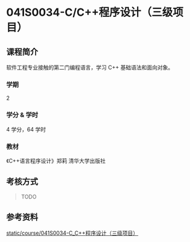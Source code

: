 # 041S0034-C/C++程序设计（三级项目）

## 课程简介

软件工程专业接触的第二门编程语言，学习 C++ 基础语法和面向对象。

### 学期

2

### 学分 & 学时

4 学分，64 学时

### 教材

《C++语言程序设计》郑莉 清华大学出版社

## 考核方式

> TODO

## 参考资料

[static/course/041S0034-C_C++程序设计（三级项目）](https://github.com/rurumuri/ysuse-2022/tree/master/static/course/041S0034-C_C%2B%2B%E7%A8%8B%E5%BA%8F%E8%AE%BE%E8%AE%A1%EF%BC%88%E4%B8%89%E7%BA%A7%E9%A1%B9%E7%9B%AE%EF%BC%89)